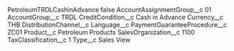 <?xml version="1.0" encoding="UTF-8"?>
<CustomMetadata xmlns="http://soap.sforce.com/2006/04/metadata" xmlns:xsi="http://www.w3.org/2001/XMLSchema-instance" xmlns:xsd="http://www.w3.org/2001/XMLSchema">
    <label>PetroleumTRDLCashinAdvance</label>
    <protected>false</protected>
    <values>
        <field>AccountAssignmentGroup__c</field>
        <value xsi:type="xsd:string">01</value>
    </values>
    <values>
        <field>AccountGroup__c</field>
        <value xsi:type="xsd:string">TRDL</value>
    </values>
    <values>
        <field>CreditCondition__c</field>
        <value xsi:type="xsd:string">Cash in Advance</value>
    </values>
    <values>
        <field>Currency__c</field>
        <value xsi:type="xsd:string">THB</value>
    </values>
    <values>
        <field>DistributionChannel__c</field>
        <value xsi:nil="true"/>
    </values>
    <values>
        <field>Language__c</field>
        <value xsi:nil="true"/>
    </values>
    <values>
        <field>PaymentGuaranteeProcedure__c</field>
        <value xsi:type="xsd:string">ZC01</value>
    </values>
    <values>
        <field>Product__c</field>
        <value xsi:type="xsd:string">Petroleum Products</value>
    </values>
    <values>
        <field>SalesOrganization__c</field>
        <value xsi:type="xsd:string">1100</value>
    </values>
    <values>
        <field>TaxClassification__c</field>
        <value xsi:type="xsd:string">1</value>
    </values>
    <values>
        <field>Type__c</field>
        <value xsi:type="xsd:string">Sales View</value>
    </values>
</CustomMetadata>

